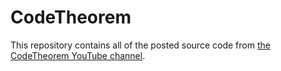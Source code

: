# CodeTheorem

This repository contains all of the posted source code from <a href="https://www.youtube.com/user/CodeTheorem" target="_blank">the CodeTheorem YouTube channel</a>.
